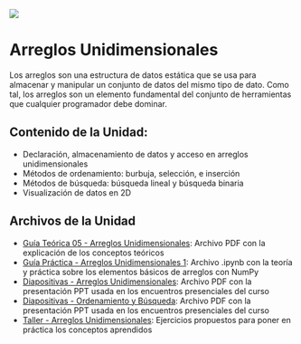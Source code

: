 <p><img src="https://raw.githubusercontent.com/carlosmera20/Logica_y_Representacion_I/main/content/local/imgs/encabezado.png"></p>

# Arreglos Unidimensionales
Los arreglos son una estructura de datos estática que se usa para almacenar y manipular un conjunto de datos del mismo tipo de dato. Como tal, los arreglos son un elemento fundamental del conjunto de herramientas que cualquier programador debe dominar.

## Contenido de la Unidad:
- Declaración, almacenamiento de datos y acceso en arreglos unidimensionales
- Métodos de ordenamiento: burbuja, selección, e inserción
- Métodos de búsqueda: búsqueda lineal y búsqueda binaria
- Visualización de datos en 2D

## Archivos de la Unidad
- <a href="Guía Teórica 05 - Arreglos Unidimensionales.pdf">Guía Teórica 05 - Arreglos Unidimensionales</a>: Archivo PDF con la explicación de los conceptos teóricos
- <a href="Guía Práctica 06 - Arreglos Unidimensionales 1.ipynb">Guía Práctica - Arreglos Unidimensionales 1</a>: Archivo .ipynb con la teoría y práctica sobre los elementos básicos de arreglos con NumPy
- <a href="Diapositivas - Arreglos Unidimensionales 1.pdf">Diapositivas - Arreglos Unidimensionales</a>: Archivo PDF con la presentación PPT usada en los encuentros presenciales del curso
- <a href="Diapositivas - Arreglos Unidimensionales 2.pdf">Diapositivas - Ordenamiento y Búsqueda</a>: Archivo PDF con la presentación PPT usada en los encuentros presenciales del curso
- <a href="Taller 6 - Arreglos Unidimensionales.pdf">Taller - Arreglos Unidimensionales</a>: Ejercicios propuestos para poner en práctica los conceptos aprendidos
